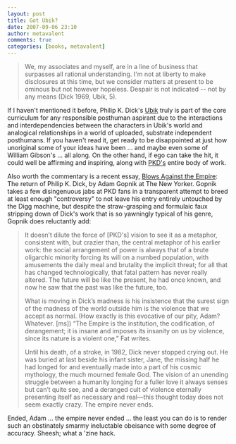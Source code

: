```yaml
---
layout: post
title: Got Ubik?
date: 2007-09-06 23:10
author: metavalent
comments: true
categories: [books, metavalent]
---
```

<blockquote>We, my associates and myself, are in a line of business that surpasses all rational understanding. I'm not at liberty to make disclosures at this time, but we consider matters at present to be ominous but not however hopeless. Despair is not indicated -- not by any means (Dick 1969, Ubik, 5).</blockquote>If I haven't mentioned it before, Philip K. Dick's <a href="http://search.barnesandnoble.com/booksearch/isbninquiry.asp?ISBN=0679736646&amp;pdf=y">Ubik</a> truly is part of the core curriculum for any responsible posthuman aspirant due to the interactions and interdependencies between the characters in Ubik's world and analogical relationships in a world of uploaded, substrate independent posthumans. If you haven't read it, get ready to be disappointed at just how unoriginal some of your ideas have been ... and maybe even some of William Gibson's ... all along. On the other hand, if ego can take the hit, it could well be affirming and inspiring, along with <a href="http://philipkdick.com/">PKD's</a> entire body of work.

Also worth the commentary is a recent essay, <a href="http://www.newyorker.com/arts/critics/books/2007/08/20/070820crbo_books_gopnik">Blows Against the Empire</a>: The return of Philip K. Dick, by Adam Gopnik at The New Yorker. Gopnik takes a few disingenuous jabs at PKD fans in a transparent attempt to breed at least enough "controversy" to not leave his entry entirely untouched by the Digg machine, but despite the straw-grasping and formulaic faux stripping down of Dick's work that is so yawningly typical of his genre, Gopnik does reluctantly add:<blockquote>It doesn’t dilute the force of [PKD's] vision to see it as a metaphor, consistent with, but crazier than, the central metaphor of his earlier work: the social arrangement of power is always that of a brute oligarchic minority forcing its will on a numbed population, with amusements the daily meal and brutality the implicit threat; for all that has changed technologically, that fatal pattern has never really altered. The future will be like the present, he had once known, and now he saw that the past was like the future, too.

What is moving in Dick’s madness is his insistence that the surest sign of the madness of the world outside him is the violence that we accept as normal. (How exactly is this evocative of our pity, Adam? Whatever. [ms]) “The Empire is the institution, the codification, of derangement; it is insane and imposes its insanity on us by violence, since its nature is a violent one,” Fat writes. 

Until his death, of a stroke, in 1982, Dick never stopped crying out. He was buried at last beside his infant sister, Jane, the missing half he had longed for and eventually made into a part of his cosmic mythology, the much mourned female God. The vision of an unending struggle between a humanity longing for a fuller love it always senses but can’t quite see, and a deranged cult of violence eternally presenting itself as necessary and real—this thought today does not seem exactly crazy. The empire never ends.</blockquote>

Ended, Adam ... the empire never ended ... the least you can do is to render such an obstinately smarmy ineluctable obeisance with some degree of accuracy. Sheesh; what a 'zine hack.

